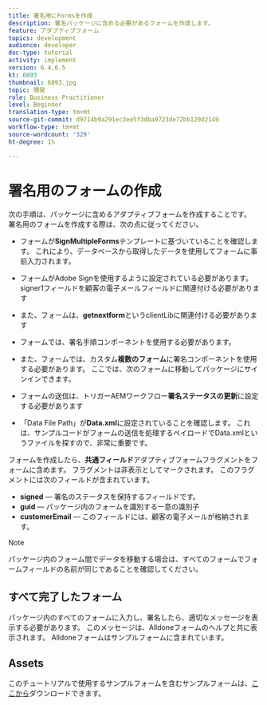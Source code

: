 ```yaml
---
title: 署名用にFormsを作成
description: 署名パッケージに含める必要があるフォームを作成します。
feature: アダプティブフォーム
topics: development
audience: developer
doc-type: tutorial
activity: implement
version: 6.4,6.5
kt: 6893
thumbnail: 6893.jpg
topic: 開発
role: Business Practitioner
level: Beginner
translation-type: tm+mt
source-git-commit: d9714b9a291ec3ee5f3dba9723de72bb120d2149
workflow-type: tm+mt
source-wordcount: '329'
ht-degree: 1%

---
```



# 署名用のフォームの作成

次の手順は、パッケージに含めるアダプティブフォームを作成することです。 署名用のフォームを作成する際は、次の点に従ってください。

* フォームが&#x200B;**SignMultipleForms**&#x200B;テンプレートに基づいていることを確認します。 これにより、データベースから取得したデータを使用してフォームに事前入力されます。

* フォームがAdobe Signを使用するように設定されている必要があります。signer1フィールドを顧客の電子メールフィールドに関連付ける必要があります
* また、フォームは、**getnextform**&#x200B;というclientLibに関連付ける必要があります
* フォームでは、署名手順コンポーネントを使用する必要があります。
* また、フォームでは、カスタム&#x200B;**複数のフォーム**&#x200B;に署名コンポーネントを使用する必要があります。 ここでは、次のフォームに移動してパッケージにサインインできます。
* フォームの送信は、トリガーAEMワークフロー&#x200B;**署名ステータスの更新**&#x200B;に設定する必要があります
* 「Data File Path」が&#x200B;**Data.xml**&#x200B;に設定されていることを確認します。 これは、サンプルコードがフォームの送信を処理するペイロードでData.xmlというファイルを探すので、非常に重要です。

フォームを作成したら、**共通フィールド**&#x200B;アダプティブフォームフラグメントをフォームに含めます。 フラグメントは非表示としてマークされます。 このフラグメントには次のフィールドが含まれています。

* **signed**  — 署名のステータスを保持するフィールドです。
* **guid**  — パッケージ内のフォームを識別する一意の識別子
* **customerEmail**  — このフィールドには、顧客の電子メールが格納されます。



>[!NOTE]
>パッケージ内のフォーム間でデータを移動する場合は、すべてのフォームでフォームフィールドの名前が同じであることを確認してください。

## すべて完了したフォーム

パッケージ内のすべてのフォームに入力し、署名したら、適切なメッセージを表示する必要があります。 このメッセージは、Alldoneフォームのヘルプと共に表示されます。 Alldoneフォームはサンプルフォームに含まれています。

## Assets

このチュートリアルで使用するサンプルフォームを含むサンプルフォームは、[ここから](assets/forms-for-signing.zip)ダウンロードできます。
